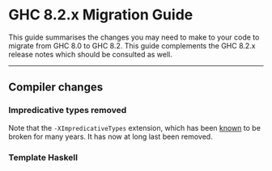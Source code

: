 # GHC 8.2.x Migration Guide


This guide summarises the changes you may need to make to your code to migrate from GHC 8.0 to GHC 8.2. This guide complements the GHC 8.2.x release notes which should be consulted as well.

---

## Compiler changes

### Impredicative types removed


Note that the `-XImpredicativeTypes` extension, which has been
[known](impredicative-polymorphism) to be broken for many years. It has now at long last been removed.

### Template Haskell